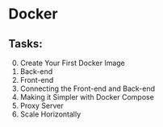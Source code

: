 # Docker

## Tasks:

0. Create Your First Docker Image
1. Back-end
2. Front-end
3. Connecting the Front-end and Back-end
4. Making it Simpler with Docker Compose
5. Proxy Server
6. Scale Horizontally
